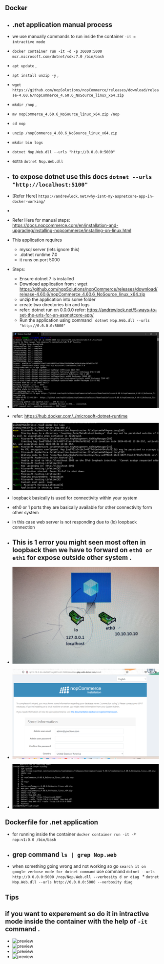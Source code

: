 ## Docker 

* ## .net application manual process 
* we use manually commands to run inside the container `-it = intractive mode ` 
* `docker container run -it -d -p 36000:5000 mcr.microsoft.com/dotnet/sdk:7.0 /bin/bash`
* `apt update` ,
* `apt install unzip -y` , 
* `wget  https://github.com/nopSolutions/nopCommerce/releases/download/release-4.60.6/nopCommerce_4.60.6_NoSource_linux_x64.zip`
* `mkdir /nop` , 
* `mv nopCommerce_4.60.6_NoSource_linux_x64.zip /nop`
* `cd nop` 
* `unzip /nopCommerce_4.60.6_NoSource_linux_x64.zip`
* `mkdir bin logs`
* `dotnet Nop.Web.dll --urls "http://0.0.0.0:5000"`

* extra `dotnet Nop.Web.dll` 
* ## to expose dotnet use this docs `dotnet --urls "http://localhost:5100"`
* [Refer Here] `https://andrewlock.net/why-isnt-my-aspnetcore-app-in-docker-working/`
* 
* Refer Here for manual steps: https://docs.nopcommerce.com/en/installation-and-upgrading/installing-nopcommerce/installing-on-linux.html
* This application requires  
    * mysql server (lets ignore this)
    * .dotnet runtime 7.0
    * it runs on port 5000
* Steps: 
    * Ensure dotnet 7 is installed
    * Download application from :  wget https://github.com/nopSolutions/nopCommerce/releases/download/release-4.60.6/nopCommerce_4.60.6_NoSource_linux_x64.zip
    * unzip the application into some folder
    * create two directories bin and logs
    * refer: dotnet run on 0.0.0.0 refer: https://andrewlock.net/5-ways-to-set-the-urls-for-an-aspnetcore-app/
    * Run the application using command ` dotnet Nop.Web.dll --urls "http://0.0.0.0:5000"`
     
* ![preview](images/120.png)
* refer: https://hub.docker.com/_/microsoft-dotnet-runtime 
* ![preview](images/121.png) 
* loopback basically is used for connectivity within your system
* eth0 or 1 ports they are basically available  for other connectivity form other system
* in this case web server is not responding due to (lo) loopback connection 
* ## This is 1 error you might seen most often in loopback then we  have to forward on `eth0 or eth1` for expose outside other system .
* ![preview](images/122.png)
* ![preview](images/119.png)
* ![preview](images/123.png)  

 ## Dockerfile for .net application
 * for running inside the container `docker container run -it -P nop:v1:0.0 /bin/bash`
 * ## grep command `ls | grep Nop.web`
 * when something going wrong and not working so go `search it on google verbose mode for dotnet command` use command  `dotnet --urls http://0.0.0.0:5000 /nop/Nop.Web.dll --verbosity d or diag `
        * `dotnet Nop.Web.dll --urls http://0.0.0.0:5000 --verbosity diag `








## Tips
## if you want to experement so do it in intractive mode inside the container with the help of `-it ` command .


* ![preview](images)
* ![preview](images)
* ![preview](images)
* ![preview](images)